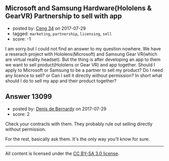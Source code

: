 ## Microsoft and Samsung Hardware(Hololens & GearVR) Partnership to sell with app

- posted by: [Ceng 34](https://stackexchange.com/users/11409194/ceng-34) on 2017-07-29
- tagged: `marketing`, `partnership`, `licensing`, `sell`
- score: -1

I am sorry but I could not find an answer to my question nowhere. We have a reserach project with Hololens(Microsoft) and Samsung Gear VR(which are virtual reality headset). But the thing is after developing an app to them we want to sell product(Hololens or Gear VR) and app together. Should I apply to Microsoft or Samsung to be a partner to sell my product? Do I need any licence to sell? or Can I sell it directly without permission? In short what should I do to sell my app and their product together?


## Answer 13099

- posted by: [Denis de Bernardy](https://stackexchange.com/users/182468/denis-de-bernardy) on 2017-07-29
- score: 2

Check your contracts with them. They probably rule out selling directly without permission.

For the rest, basically ask them. It's the only way you'll know for sure.



---

All content is licensed under the [CC BY-SA 3.0 license](https://creativecommons.org/licenses/by-sa/3.0/).
